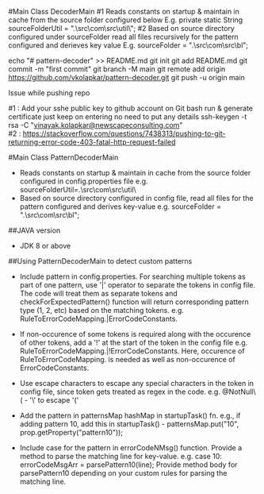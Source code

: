 #Main Class DecoderMain
#1 Reads constants on startup & maintain in cache from the source folder configured below
E.g. 
	private static String sourceFolderUtil = ".\\src\\com\\src\\util\\";
#2 Based on source directory configured under sourceFolder read all files recursively for the pattern configured and derieves key value
E.g. sourceFolder = ".\\src\\com\\src\\bl";




echo "# pattern-decoder" >> README.md
git init
git add README.md
git commit -m "first commit"
git branch -M main
git remote add origin https://github.com/vkolapkar/pattern-decoder.git
git push -u origin main


Issue while pushing repo 

#1 : Add your sshe public key to github account 
on Git bash run & generate certificate just keep on entering no need to put any details
ssh-keygen -t rsa -C "vinayak.kolapkar@newscapeconsulting.com"  
#2 :
https://stackoverflow.com/questions/7438313/pushing-to-git-returning-error-code-403-fatal-http-request-failed

#Main Class PatternDecoderMain
* Reads constants on startup & maintain in cache from the source folder configured in config.properties file
e.g. sourceFolderUtil=.\\src\\com\\src\\util\\
* Based on source directory configured in config file, read all files for the pattern configured and derives key-value
e.g. sourceFolder = ".\\src\\com\\src\\bl";

##JAVA version
* JDK 8 or above

##Using PatternDecoderMain to detect custom patterns
* Include pattern in config.properties. For searching multiple tokens as part of one pattern, use '|' operator to separate the tokens in config file. The code will treat them as separate tokens and checkForExpectedPattern() function will return corresponding pattern type (1, 2, etc) based on the matching tokens. 
e.g. RuleToErrorCodeMapping.|ErrorCodeConstants.

* If non-occurence of some tokens is required along with the occurence of other tokens, add a '!' at the start of the token in the config file
e.g. RuleToErrorCodeMapping.|!ErrorCodeConstants. Here, occurence of RuleToErrorCodeMapping. is needed as well as non-occurence of ErrorCodeConstants.

* Use escape characters to escape any special characters in the token in config file, since token gets treated as regex in the code.
e.g. @NotNull\\( - '\\' to escape '('

* Add the pattern in patternsMap hashMap in startupTask() fn.
e.g., if adding pattern 10, add this in startupTask() - patternsMap.put("10", prop.getProperty("pattern10"));

* Include case for the pattern in errorCodeNMsg() function. Provide a method to parse the matching line for key-value. 
e.g. case 10: errorCodeMsgArr = parsePattern10(line);
Provide method body for parsePattern10 depending on your custom rules for parsing the matching line.
